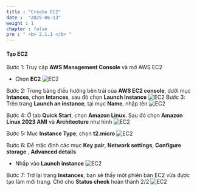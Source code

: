 ```yaml
---
title : "Create EC2"
date :  "2025-06-13" 
weight : 1
chapter : false
pre : " <b> 2.1.1 </b> "
---
```



#### Tạo EC2 
Bước 1: Truy cập **AWS Management Console** và mở AWS EC2 
   + Chọn **EC2**
![EC2](/images/2.1.1createEc2/1.jpg)


Bước 2: Trong bảng điều hướng bên trái của **AWS EC2 console**, dưới mục **Intances**, chọn **Intances**, sau đó chọn **Launch Instance**
![EC2](/images/2.1.1createEc2/2.jpg)
Bước 3: Trên trang **Launch an instance**, tại mục **Name**, nhập tên 
![EC2](/images/2.1.1createEc2/3.jpg)

Bước 4: Ở tab **Quick Start**, chọn **Amazon Linux**. Sau đó chọn **Amazon Linux 2023 AMI** và **Architecture** như hình 
![EC2](/images/2.1.1createEc2/4.jpg)

Bước 5: Mục **Instance Type**, chọn **t2.micro**
![EC2](/images/2.1.1createEc2/5.jpg)

Bước 6: Để mặc định các mục **Key pair**, **Network settings**, **Configure storage** , **Advanced details** 
- Nhấp vào **Launch instance**
![EC2](/images/2.1.1createEc2/6.jpg)

Bước 7: Trở lại trang **Instances**, bạn sẽ thấy một phiên bản EC2 vừa được tạo làm mới trang. Chờ cho **Status check** hoàn thành 2/2
![EC2](/images/2.1.1createEc2/7.jpg)
